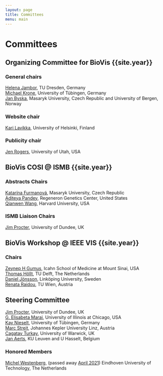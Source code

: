 ```yaml
---
layout: page
title: Committees
menu: main
---
```


# Committees

## Organizing Committee for BioVis {{site.year}}

### General chairs

[Helena Jambor](https://helenajambor.wordpress.com/), TU Dresden, Germany  
[Michael Krone](https://uni-tuebingen.de/fakultaeten/mathematisch-naturwissenschaftliche-fakultaet/fachbereiche/informatik/lehrstuehle/visuelle-big-data-analytik-in-den-lebenswissenschaften/team/jun-prof-dr-michael-krone/), University of Tübingen, Germany  
[Jan Byska](https://vis.uib.no/team/jan-byska/), Masaryk University, Czech Republic and University of Bergen, Norway

### Website chair

[Kari Lavikka](https://karilavikka.fi), University of Helsinki, Finland

### Publicity chair

[Jen Rogers](https://jenrogers.dev/), University of Utah, USA

## BioVis COSI @ ISMB {{site.year}}

### Abstracts Chairs

[Katarína Furmanová](https://www.muni.cz/en/people/374538-katarina-furmanova), Masaryk University, Czech Republic  
[Aditeya Pandey](https://aditeyapandey.github.io/), Regeneron Genetics Center, United States  
[Qianwen Wang](https://qianwen.info/), Harvard University, USA

### ISMB Liaison Chairs

[Jim Procter](https://www.lifesci.dundee.ac.uk/people/jim-procter), University of Dundee, UK

## BioVis Workshop @ IEEE VIS {{site.year}}

### Chairs

[Zeynep H Gumus](https://icahn.mssm.edu/profiles/zeynep-h-gumus2), Icahn School of Medicine at Mount Sinai, USA  
[Thomas Höllt](https://www.thomashollt.com), TU Delft, The Netherlands  
[Daniel Jönsson](https://liu.se/en/employee/danjo37), Linköping University, Sweden  
[Renata Raidou](https://renataraidou.com/), TU Wien, Austria

## Steering Committee

[Jim Procter](https://www.lifesci.dundee.ac.uk/people/jim-procter), University of Dundee, UK  
[G. Elisabeta Marai](https://www.evl.uic.edu/marai/), University of Illinois at Chicago, USA  
[Kay Nieselt](http://it.inf.uni-tuebingen.de/), University of Tübingen, Germany  
[Marc Streit](http://marc-streit.com/), Johannes Kepler University Linz, Austria  
[Cagatay Turkay](https://warwick.ac.uk/fac/cross_fac/cim/people/cagatay-turkay/), University of Warwick, UK  
[Jan Aerts](http://vda-lab.be), KU Leuven and U Hasselt, Belgium

### Honored Members

[Michel Westenberg](http://www.win.tue.nl/~mwestenb/), (passed away [April 2021](https://www.tue.nl/en/news-and-events/news-overview/29-04-2021-in-memoriam-dr-michel-westenberg/)) Eindhoven University of Technology, The Netherlands
